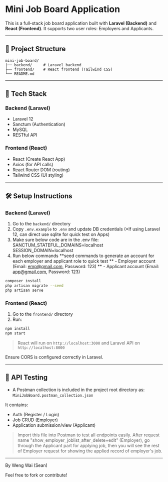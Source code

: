 # Mini Job Board Application

This is a full-stack job board application built with **Laravel (Backend)** and **React (Frontend)**. It supports two user roles: Employers and Applicants.

---

## 📁 Project Structure

```
mini-job-board/
├── backend/     # Laravel backend
├── frontend/    # React frontend (Tailwind CSS)
└── README.md
```

---

## 🚀 Tech Stack

### Backend (Laravel)
- Laravel 12
- Sanctum (Authentication)
- MySQL
- RESTful API

### Frontend (React)
- React (Create React App)
- Axios (for API calls)
- React Router DOM (routing)
- Tailwind CSS (UI styling)


---

## 🛠️ Setup Instructions

### Backend (Laravel)
1. Go to the `backend/` directory
2. Copy `.env.example` to `.env` and update DB credentials (*If using Laravel 12, can direct use sqlite for quick test on Apps)
3. Make sure below code are in the .env file:
    SANCTUM_STATEFUL_DOMAINS=localhost
    SESSION_DOMAIN=localhost
4. Run below commands
    **seed commands to generate an account for each employer and applicant role to quick test
    ** - Employer account (Email: emp@gmail.com, Password: 123)
    ** - Applicant account (Email: app@gmail.com, Password: 123)
```bash
composer install
php artisan migrate --seed 
php artisan serve
```

### Frontend (React)
1. Go to the `frontend/` directory
2. Run:
```bash
npm install
npm start
```

> React will run on `http://localhost:3000` and Laravel API on `http://localhost:8000`

Ensure CORS is configured correctly in Laravel.

---

## 🧪 API Testing

- A Postman collection is included in the project root directory as:
  `MiniJobBoard.postman_collection.json`

It contains:
- Auth (Register / Login)
- Job CRUD (Employer)
- Application submission/view (Applicant)

> Import this file into Postman to test all endpoints easily.
> After request name "show_employer_joblist_after_delete+edit" (Employer), 
    go through the Applicant part for applying job, 
    then you will see the rest of Employer request for showing the applied record of employer's job. 

---

By Weng Wai (Sean)

Feel free to fork or contribute!
